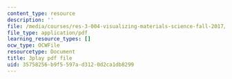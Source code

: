 ```yaml
---
content_type: resource
description: ''
file: /media/courses/res-3-004-visualizing-materials-science-fall-2017/35758256b9f5597ad3120d2ca1db8299_xdm3Jz3IgwE.pdf
file_type: application/pdf
learning_resource_types: []
ocw_type: OCWFile
resourcetype: Document
title: 3play pdf file
uid: 35758256-b9f5-597a-d312-0d2ca1db8299
---
```

